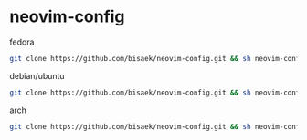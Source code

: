 # neovim-config
fedora
```bash
git clone https://github.com/bisaek/neovim-config.git && sh neovim-config/fedora_install.sh
```
debian/ubuntu
```bash
git clone https://github.com/bisaek/neovim-config.git && sh neovim-config/debian_install.sh
```
arch
```bash
git clone https://github.com/bisaek/neovim-config.git && sh neovim-config/arch_install.sh
```
